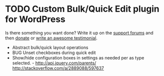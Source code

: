 # TODO Custom Bulk/Quick Edit plugin for WordPress

Is there something you want done? Write it up on the [support forums](http://wordpress.org/support/plugin/custom-bulkquick-edit) and then [donate](http://aihr.us/about-aihrus/donate/) or [write an awesome testimonial](http://aihr.us/about-aihrus/testimonials/add-testimonial/).

* Abstract bulk/quick layout operations
* BUG Unset checkboxes during quick edit
* Show/hide configuration boxes in settings as needed per as type selected. - http://api.jquery.com/parents/ http://stackoverflow.com/a/2889088/597637